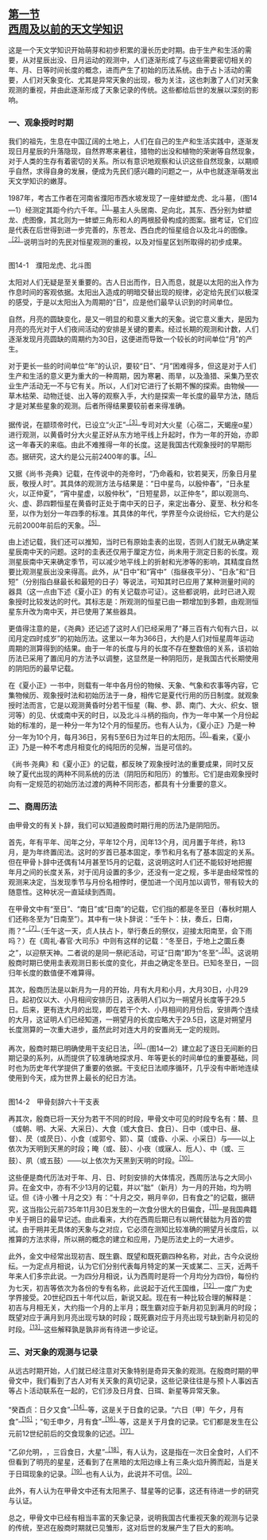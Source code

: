 <?xml version='1.0' encoding='utf-8'?>
<html xmlns="http://www.w3.org/1999/xhtml">
  <head>
    <title>中国古代文化史（插图本）（上下）</title>
    <link href="page-template.xpgt" rel="stylesheet" type="application/vnd.adobe-page-template+xml"/>
    <meta http-equiv="Content-Type" content="text/html; charset=utf-8"/>
  <link href="../stylesheet.css" rel="stylesheet" type="text/css"/>
<link href="../page_styles.css" rel="stylesheet" type="text/css"/>
</head>
  <body class="calibre">
<div class="calibre1" id="chapter14">
<h2 class="left" id="sec77"><a class="calibre29" id="page606"></a><a class="calibre29" href="part0004.html#s77">第一节<br class="calibre27"/>西周及以前的天文学知识</a></h2>
<p class="indent">这是一个天文学知识开始萌芽和初步积累的漫长历史时期。由于生产和生活的需要，从对星辰出没、日月运动的观测中，人们逐渐形成了与这些需要密切相关的年、月、日等时间长度的概念，进而产生了初始的历法系统。由于占卜活动的需要，人们对天象变化、尤其是异常天象的出现，极为关注，这也刺激了人们对天象观测的重视，并由此逐渐形成了天象记录的传统。这些都给后世的发展以深刻的影响。</p>
<h3 class="left1">一、观象授时时期</h3>
<p class="indent">我们的祖先，生息在中国辽阔的土地上，人们在自己的生产和生活实践中，逐渐发现日月星辰的升落隐现，自然界寒来暑往，猎物的出没和植物的荣谢等自然现象，对于人类的生存有着密切的关系。所以有意识地观察和认识这些自然现象，以期顺乎自然，求得自身的发展，便成为先民们感兴趣的问题之一，从中也就逐渐萌发出天文学知识的嫩芽。</p>
<p class="indent">1987年，考古工作者在河南省濮阳市西水坡发现了一座蚌塑龙虎、北斗墓，（图14—1）经测定其距今约六千年。<sup class="calibre33"><a href="part0102.html#fn1" id="fnref1">［1］</a></sup>墓主人头居南、足向北，其东、西分别为蚌塑龙、虎图像，其北则为一蚌塑三角形和人的两根胫骨构成的图案。据考证，它们应是代表在后世得到进一步完善的，东苍龙、西白虎的恒星组合以及北斗的图像。<sup class="calibre33"><a href="part0102.html#fn2" id="fnref2">［2］</a></sup>说明当时的先民对恒星观测的重视，以及对恒星区划所取得的初步成果。</p>
<div class="image">
<p class="center"><img alt="" class="calibre314" src="../images/00681.jpeg"/></p>
<p class="caption">图14-1　濮阳龙虎、北斗图</p>
</div>
<p class="indent">太阳对人们无疑是至关重要的。古人日出而作，日入而息，就是以太阳的出入作为作息时间的客观依据。太阳出入造成的明暗交替出现的规律，必定给先民们以极深的感受，于是以太阳出入为周期的“日”，应是他们最早认识到的时间单位。</p>
<p class="indent">自然，月亮的圆缺变化，是又一明显的和意义重大的天象。说它意义重大，是因为月亮的亮光对于人们夜间活动的安排是关键的要素。经过长期的观测和计<a id="page607"></a>数，人们逐渐发现月亮圆缺的周期约为30日，这便进而导致一个较长的时间单位“月”的产生。</p>
<p class="indent">对于更长一些的时间单位“年”的认识，要较“日”、“月”困难得多，但这是对于人们生产和生活的意义更为重大的一种周期，因为寒暑、雨旱，以及渔猎、采集乃至农业生产活动无一不与它有关。所以，人们对它进行了长期不懈的探索。由物候——草木枯荣、动物迁徙、出入等的观察入手，大约是探索一年长度的最早方法，随后才是对某些星象的观测。后者所得结果要较前者来得准确。</p>
<p class="indent"><a id="page608"></a>据传说，在颛顼帝时代，已设立“火正”<sup class="calibre33"><a href="part0102.html#fn3" id="fnref3">［3］</a></sup>专司对大火星（心宿二，天蝎座α星）进行观测，以黄昏时分大火星正好从东方地平线上升起时，作为一年的开始，亦即这一年春天的来临。由此不难推得一年的长度。这是我国古代观象授时的早期形态。据研究，这大约是公元前2400年的事。<sup class="calibre33"><a href="part0102.html#fn4" id="fnref4">［4］</a></sup></p>
<p class="indent">又据《尚书·尧典》记载，在传说中的尧帝时，“乃命羲和，钦若昊天，历象日月星辰，敬授人时”。其具体的观测方法与结果是：“日中星鸟，以殷仲春”，“日永星火，以正仲夏”，“宵中星虚，以殷仲秋”，“日短星昴，以正仲冬”，即以观测鸟、火、虚、昴四颗恒星在黄昏时正处于南中天的日子，来定出春分、夏至、秋分和冬至，以作为划分一年四季的标准。其具体的年代，学界至今众说纷纭，它大约是公元前2000年前后的天象。<sup class="calibre33"><a href="part0102.html#fn5" id="fnref5">［5］</a></sup></p>
<p class="indent">由上述记载，我们还可以推知，当时已有原始圭表的出现，否则人们就无从确定某星辰南中天的问题。这时的圭表还仅用于厘定方位，尚未用于测定日影的长度。观测星辰南中天来确定季节，可以减少地平线上的折射和光渗等的影响，其精度自然要比观测星辰出没来得高。此外，从“日中”和“宵中”（指昼夜平分）、“日永”和“日短”（分别指白昼最长和最短的日子）等说法，可知其时已应用了某种测量时间的器具（这一点由下述《夏小正》的有关记载亦可证）。这些都说明，此时已进入观象授时比较发达的时代。其标志是：所观测的恒星已由一颗增加到多颗，由观测恒星东升改为南中天，并已使用了某些器具。</p>
<p class="indent">更值得注意的是，《尧典》还记述了这时人们已经采用了“朞三百有六旬有六日，以闰月定四时成岁”的初始历法。这里以一年为366日，大约是人们对恒星周年运动周期的测算得到的结果。由于一年的长度与月的长度不存在整数倍的关系，该初始历法已采用了置闰月的方法予以调整，这显然是一种阴阳历，是我国古代长期使用的阴阳历的最早记载。</p>
<p class="indent">在《夏小正》一书中，则载有一年中各月份的物候、天象、气象和农事等内容，它集物候历、观象授时法和初始历法于一身，相传它是夏代行用的历日制度。就观象授时法而言，它是以观测黄昏时分若干恒星（鞠、参、昴、南门、大火、织女、银河等）的见、伏或南中天的时日，以及北斗斗柄的指向，作为一年中某一个月份起始的标准的，是一种分一年为12个月的恒星历。也有人认为，《夏小正》乃是一种分一年为10个月，每月36日，另有5至6日为过年日的太阳<a id="page609"></a>历。<sup class="calibre33"><a href="part0102.html#fn6" id="fnref6">［6］</a></sup>看来，《夏小正》乃是一种不考虑月相变化的纯阳历的见解，当是可信的。</p>
<p class="indent">《尚书·尧典》和《夏小正》的记载，都反映了观象授时法的重要成果，同时又反映了夏代出现的两种不同系统的历法（阴阳历和阳历）的雏形。它们是由观象授时向有一定规范的初始历法过渡的两种不同形态，都具有十分重要的意义。</p>
<h3 class="left1">二、商周历法</h3>
<p class="indent">由甲骨文的有关卜辞，我们可以知道殷商时期行用的历法乃是阴阳历。</p>
<p class="indent">首先，年有平年、闰年之分，平年12个月，闰年13个月，闰月置于年终，称13月，是为年终置闰法。这时的岁首已基本固定，季节和月名有了基本固定的关系。但在甲骨卜辞中还偶有14月甚至15月的记载，这说明这时人们还不能较好地把握年月之间的长度关系，对于闰月设置的多少，还没有一定之规，多半是由经常性的观测来决定，当发现季节与月份名相悖时，便加进一个闰月加以调节，带有较大的随意性。这种状况一直延续到西周。</p>
<p class="indent">在甲骨文中有“至日”、“南日”或“日南”的记载，它们指的都是冬至日（春秋时期人们还称冬至为“日南至”）。其中有一块卜辞说：“壬午卜：扶，奏丘，日南，雨？”<sup class="calibre33"><a href="part0102.html#fn7" id="fnref7">［7］</a></sup>（壬午这一天，贞人扶占卜，举行奏丘的祭仪，迎接太阳南至，会下雨吗？）在《周礼·春官·大司乐》中则有这样的记载：“冬至日，于地上之圜丘奏之”，以迎祭天神。二者说的是同一祭祀活动，可证“日南”即为“冬至”<sup class="calibre33"><a href="part0102.html#fn8" id="fnref8">［8］</a></sup>。这说明殷商时期已使用圭表观测日影长度的变化，并由之确定冬至日。已知冬至日，一回归年长度的数值便不难算得。</p>
<p class="indent">其次，殷商历法是以新月为一月的开始，月有大月和小月，大月30日，小月29日。起初仅以大、小月相间安排历日，这表明人们以为一朔望月长度等于29.5日。后来，更有连大月的出现，即在若干个大、小月相间的月份后，安排两个连续的大月，这证明人们已经知道，一朔望月的长度应略大于29.5日，这是对朔望月长度测算的一次重大进步，虽然此时对连大月的安置尚无一定的规则。</p>
<p class="indent">再次，殷商时期已明确使用干支纪日法，<sup class="calibre33"><a href="part0102.html#fn9" id="fnref9">［9］</a></sup>（图14—2）建立起了逐日无间断的日期记录的系列，从而提供了较准确地探求月、年等更长的时间单位的重要<a id="page610"></a>基础，同时也为历史年代学提供了重要的依据。干支纪日法顺序循环，几乎没有中断地连续使用到今天，成为世界上最长的纪日方法。</p>
<div class="image">
<p class="center"><img alt="" class="calibre315" src="../images/00683.jpeg"/></p>
<p class="caption">图14-2　甲骨刻辞六十干支表</p>
</div>
<p class="indent">再其次，殷商已将一天分为若干不同的时段，甲骨文中可见的时段专名有：辳<img alt="" class="calibre40" src="../images/00686.gif"/>、旦（或朝、明、大采、大采日）、大食（或大食日、食日）、日中（或中日、昼、督）、昃（或昃日）、小食（或郭兮、郭）、莫（或昏、小采、小采日）与<img alt="" class="calibre40" src="../images/00689.gif"/>——以上依次为天明到天黑的时段；晻（或<img alt="" class="calibre40" src="../images/00691.gif"/>、鼓）、小夜（或寐人、卮人）、中<img alt="" class="calibre40" src="../images/00695.gif"/>（或<img alt="" class="calibre40" src="../images/00136.gif"/>、三鼓）、夙（或五鼓）——以上依次为天黑到天明的时段。<sup class="calibre33"><a href="part0102.html#fn10" id="fnref10">［10］</a></sup></p>
<p class="indent">这些便是商代历法对于年、月、日、时刻安排的大体情况，西周历法与之大同小异。在金文中，亦有不少13月的记载，并以“朏”（新月）为一月的开始，均为明证。但《诗·小雅·十月之交》有：“十月之交，朔月辛卯，日有食之”的记载，据研究，这当指公元前735年11月30日发生的一次食分很大的日偏食，<sup class="calibre33"><a href="part0102.html#fn11" id="fnref11">［11］</a></sup>是我国典籍中关于朔日的最早记述。由此看来，大约在西周后期已有以朔代替朏为月首的尝试。由于朔并无具体的天象与之对应，它必须在测知比较准确的朔望月长度后，以推算的方法求得，所以朔的概念的建立和应用，乃是历法史上的一大进步。</p>
<p class="indent">此外，金文中经常出现初吉、既生霸、既望和既死霸四种名称，对此，古今众说纷纭。一为定点月相说，认为它们分别代表每月特定的某一天或某二、三天，近两千年来人们多宗此说。一为四分月相说，认为西周时是将一个月均分为四份，每份约为七天，初吉等依次为各份的专有名称，此说起于近代王国维，<sup class="calibre33"><a href="part0102.html#fn12" id="fnref12">［12］</a></sup>一度广为史学界接受。20世纪四五十年代以后，新说又起。现在有一种比较合理的解释是：初吉与月相无关，大约指一个月的上半月；既生霸对应于新月初见到满月的时段；既望对应于满月到月亮出现亏缺的时段；既死霸对应<a id="page611"></a>于月亮出现亏缺到新月初见的时段。<sup class="calibre33"><a href="part0102.html#fn13" id="fnref13">［13］</a></sup>这些解释孰是孰非尚有待进一步论证。</p>
<h3 class="left1">三、对天象的观测与记录</h3>
<p class="indent">从远古时期开始，人们就已经注意对天象特别是奇异天象的观测。在殷商时期的甲骨文中，我们看到了古人对有关天象的真切记录，这些记录往往是与预卜人事凶吉等占卜活动联系在一起的，它们涉及日月食、日珥、新星等异常天象。</p>
<p class="indent">“癸酉贞：日夕又食”<sup class="calibre33"><a href="part0102.html#fn14" id="fnref14">［14］</a></sup>等，这是关于日食的记录。“六日〔甲〕午夕，月有食”<sup class="calibre33"><a href="part0102.html#fn15" id="fnref15">［15］</a></sup>；“旬壬申夕，月有食”<sup class="calibre33"><a href="part0102.html#fn16" id="fnref16">［16］</a></sup>等，这是关于月食的记录。它们都是发生在公元前12世纪前后的交食现象的记述。<sup class="calibre33"><a href="part0102.html#fn17" id="fnref17">［17］</a></sup></p>
<p class="indent">“乙卯允明，<img alt="" class="calibre40" src="../images/00703.gif"/>，三舀食日，大星”<sup class="calibre33"><a href="part0102.html#fn18" id="fnref18">［18］</a></sup>，有人认为，这是指在一次日全食时，人们不但看到了明亮的星星，还看到了在黑暗的太阳边缘上有三条火焰升腾而起，当是关于日珥现象的记录。<sup class="calibre33"><a href="part0102.html#fn19" id="fnref19">［19］</a></sup>也有人认为，此说并不可信。<sup class="calibre33"><a href="part0102.html#fn20" id="fnref20">［20］</a></sup></p>
<p class="indent">此外，有人认为在甲骨文中还有太阳黑子、彗星等的记事，这还有待进一步的研究与认证。</p>
<p class="indent">总之，甲骨文中已经有相当丰富的天象记录，说明我国古代重视天象的观测与记录的传统，至迟在殷商时期就已见雏形，这对后世的发展产生了巨大的影响。</p>
</div>
</body>
</html>
